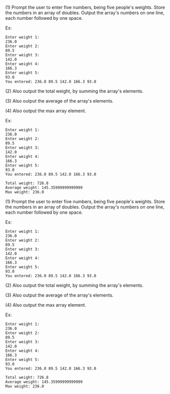 (1) Prompt the user to enter five numbers, being five people's weights. Store the numbers in an array of doubles. Output the array's numbers on one line, each number followed by one space.

Ex:
```
Enter weight 1:
236.0
Enter weight 2:
89.5
Enter weight 3:
142.0
Enter weight 4:
166.3
Enter weight 5:
93.0
You entered: 236.0 89.5 142.0 166.3 93.0
```
(2) Also output the total weight, by summing the array's elements.

(3) Also output the average of the array's elements.

(4) Also output the max array element.


Ex:
```
Enter weight 1:
236.0
Enter weight 2:
89.5
Enter weight 3:
142.0
Enter weight 4:
166.3
Enter weight 5:
93.0
You entered: 236.0 89.5 142.0 166.3 93.0

Total weight: 726.8
Average weight: 145.35999999999999
Max weight: 236.0
```
(1) Prompt the user to enter five numbers, being five people's weights. Store the numbers in an array of doubles. Output the array's numbers on one line, each number followed by one space.

Ex:
```
Enter weight 1:
236.0
Enter weight 2:
89.5
Enter weight 3:
142.0
Enter weight 4:
166.3
Enter weight 5:
93.0
You entered: 236.0 89.5 142.0 166.3 93.0
```
(2) Also output the total weight, by summing the array's elements.

(3) Also output the average of the array's elements.

(4) Also output the max array element.


Ex:
```
Enter weight 1:
236.0
Enter weight 2:
89.5
Enter weight 3:
142.0
Enter weight 4:
166.3
Enter weight 5:
93.0
You entered: 236.0 89.5 142.0 166.3 93.0

Total weight: 726.8
Average weight: 145.35999999999999
Max weight: 236.0
```
